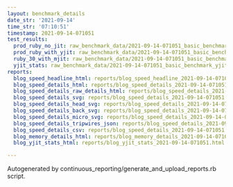 ```yaml
---
layout: benchmark_details
date_str: '2021-09-14'
time_str: '07:10:51'
timestamp: 2021-09-14-071051
test_results:
  prod_ruby_no_jit: raw_benchmark_data/2021-09-14-071051_basic_benchmark_prod_ruby_no_jit.json
  prod_ruby_with_yjit: raw_benchmark_data/2021-09-14-071051_basic_benchmark_prod_ruby_with_yjit.json
  ruby_30_with_mjit: raw_benchmark_data/2021-09-14-071051_basic_benchmark_ruby_30_with_mjit.json
  yjit_stats: raw_benchmark_data/2021-09-14-071051_basic_benchmark_yjit_stats.json
reports:
  blog_speed_headline_html: reports/blog_speed_headline_2021-09-14-071051.html
  blog_speed_details_html: reports/blog_speed_details_2021-09-14-071051.html
  blog_speed_details_raw_details_html: reports/blog_speed_details_2021-09-14-071051.raw_details.html
  blog_speed_details_svg: reports/blog_speed_details_2021-09-14-071051.svg
  blog_speed_details_head_svg: reports/blog_speed_details_2021-09-14-071051.head.svg
  blog_speed_details_back_svg: reports/blog_speed_details_2021-09-14-071051.back.svg
  blog_speed_details_micro_svg: reports/blog_speed_details_2021-09-14-071051.micro.svg
  blog_speed_details_tripwires_json: reports/blog_speed_details_2021-09-14-071051.tripwires.json
  blog_speed_details_csv: reports/blog_speed_details_2021-09-14-071051.csv
  blog_memory_details_html: reports/blog_memory_details_2021-09-14-071051.html
  blog_yjit_stats_html: reports/blog_yjit_stats_2021-09-14-071051.html

---
```

Autogenerated by continuous_reporting/generate_and_upload_reports.rb script.
